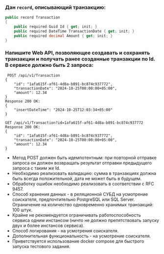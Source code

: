 ### Дан `record`, описывающий транзакцию:

```csharp
public record Transaction 
{ 
    public required Guid Id { get; init; } 
    public required DateTime TransactionDate { get; init; } 
    public required decimal Amount { get; init; } 
}
```

### Напишите Web API, позволяющее создавать и сохранять транзакции и получать ранее созданные транзакции по Id. В сервисе должно быть 2 запроса:

```
 POST /api/v1/Transaction 
{ 
    "id": "1afa615f-af61-4d8a-b891-bc874c937772", 
    "transactionDate": "2024-10-25T00:00:00+05:00", 
    "amount": 12.34 
} 
Response 200 OK: 
{ 
    "insertDateTime": "2024-10-25T12:03:34+05:00" 
}
```

```
GET /api/v1/Transaction?id=1afa615f-af61-4d8a-b891-bc874c937772 
Response 200 OK: 
{ 
    "id": "1afa615f-af61-4d8a-b891-bc874c937772", 
    "transactionDate": "2024-10-25T00:00:00+05:00", 
    "amount": 12.34 
}
```


- Метод POST должен быть идемпотентным: при повторной отправке запроса он должен возвращать результат отправки предыдущего запроса с таким же Id.
- Необходимо реализовать валидацию: сумма в транзакциях должна быть всегда положительной, дата не может быть в будущем.
- Обработку ошибок необходимо реализовать в соответствии с RFC 9457.
- Способ хранения данных - в реляционной СУБД на усмотрение соискателя, предпочтительно PostgreSQL или SQL Server. Ограничение на количество одновременно хранимых транзакций: 100 штук.
- Крайне не рекомендуется ограничивать работоспособность сервиса одним инстансом (ничто не должно препятствовать запуску двух и более инстансов сервиса).
- Способ логирования - на усмотрения соискателя.
- Дополнительная функциональность - на усмотрение соискателя.
- Приветствуется использование docker compose для быстрого запуска тестового задания.
